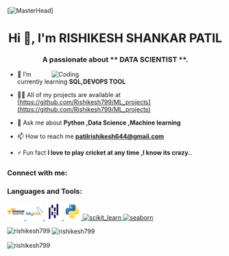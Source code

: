 [![MasterHead](https://analyticsindiamag.com/wp-content/uploads/2020/01/top-10-DS-projects-1200x675.png)]
<h1 align="center">Hi 👋, I'm RISHIKESH SHANKAR PATIL</h1>
<h3 align="center">A passionate about ** DATA SCIENTIST **.</h3>
<img align="right" alt="Coding" width="400" src="https://aryng.com/assets/img/ani2.gif">


- 🌱 I’m currently learning **SQL,DEVOPS TOOL**

- 👨‍💻 All of my projects are available at [https://github.com/Rishikesh799/ML_projects](https://github.com/Rishikesh799/ML_projects)

- 💬 Ask me about **Python ,Data Science ,Machine learning**

- 📫 How to reach me **patilrishikesh644@gmail.com**

- ⚡ Fun fact **I love to play cricket at any time ,I know its crazy..**

<h3 align="left">Connect with me:</h3>
<p align="left">
</p>

<h3 align="left">Languages and Tools:</h3>
<p align="left"> <a href="https://aws.amazon.com" target="_blank" rel="noreferrer"> <img src="https://raw.githubusercontent.com/devicons/devicon/master/icons/amazonwebservices/amazonwebservices-original-wordmark.svg" alt="aws" width="40" height="40"/> </a> <a href="https://www.mysql.com/" target="_blank" rel="noreferrer"> <img src="https://raw.githubusercontent.com/devicons/devicon/master/icons/mysql/mysql-original-wordmark.svg" alt="mysql" width="40" height="40"/> </a> <a href="https://pandas.pydata.org/" target="_blank" rel="noreferrer"> <img src="https://raw.githubusercontent.com/devicons/devicon/2ae2a900d2f041da66e950e4d48052658d850630/icons/pandas/pandas-original.svg" alt="pandas" width="40" height="40"/> </a> <a href="https://www.python.org" target="_blank" rel="noreferrer"> <img src="https://raw.githubusercontent.com/devicons/devicon/master/icons/python/python-original.svg" alt="python" width="40" height="40"/> </a> <a href="https://scikit-learn.org/" target="_blank" rel="noreferrer"> <img src="https://upload.wikimedia.org/wikipedia/commons/0/05/Scikit_learn_logo_small.svg" alt="scikit_learn" width="40" height="40"/> </a> <a href="https://seaborn.pydata.org/" target="_blank" rel="noreferrer"> <img src="https://seaborn.pydata.org/_images/logo-mark-lightbg.svg" alt="seaborn" width="40" height="40"/> </a> </p>

<p><img align="left" src="https://github-readme-stats.vercel.app/api/top-langs?username=rishikesh799&show_icons=true&locale=en&layout=compact" alt="rishikesh799" /></p>

<p>&nbsp;<img align="center" src="https://github-readme-stats.vercel.app/api?username=rishikesh799&show_icons=true&locale=en" alt="rishikesh799" /></p>

<p><img align="center" src="https://github-readme-streak-stats.herokuapp.com/?user=rishikesh799&" alt="rishikesh799" /></p>
